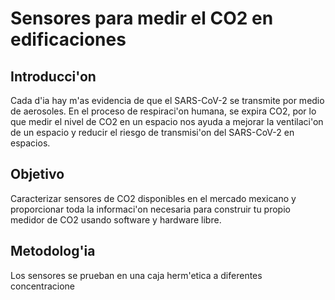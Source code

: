 # Sensores para medir el CO2 en edificaciones


## Introducci'on

Cada d'ia hay m'as evidencia de que el SARS-CoV-2 se transmite por medio de aerosoles. 
En el proceso de respiraci'on humana, se expira CO2,  por lo que medir
el nivel de CO2 en un espacio nos ayuda a mejorar la ventilaci'on de un espacio
y reducir el riesgo de transmisi'on del SARS-CoV-2 en espacios.


## Objetivo
Caracterizar sensores de CO2 disponibles en el mercado mexicano y proporcionar
toda la informaci'on necesaria para construir tu propio medidor de CO2 usando
software y hardware libre.

## Metodolog'ia
Los sensores se prueban en una caja herm'etica a diferentes concentracione
